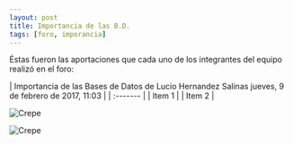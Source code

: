 ```yaml
---
layout: post
title: Importancia de las B.D.
tags: [foro, imporancia]
---
```

Éstas fueron las aportaciones que cada uno de los integrantes del equipo realizó en el foro:

| Importancia de las Bases de Datos
de Lucio Hernandez Salinas jueves, 9 de febrero de 2017, 11:03 |
| :------- | 
| Item 1   | 
| Item 2   | 



![Crepe](https://basededatostec.github.io/img/aporte.png)

![Crepe](https://basededatostec.github.io/images/aportacion.jpg)
